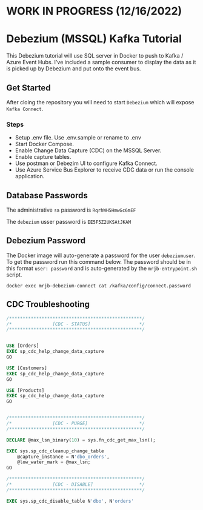 # WORK IN PROGRESS (12/16/2022)

# Debezium (MSSQL) Kafka Tutorial
This Debezium tutorial will use SQL server in Docker to push to Kafka / Azure Event Hubs. I've included a sample consumer to display the data as it is picked up by Debezium and put onto the event bus.

## Get Started
After cloing the repository you will need to start `Debezium` which will expose `Kafka Connect`.

### Steps
* Setup .env file. Use .env.sample or rename to .env
* Start Docker Compose.
* Enable Change Data Capture (CDC) on the MSSQL Server.
* Enable capture tables.
* Use postman or Debezim UI to configure Kafka Connect.
* Use Azure Service Bus Explorer to receive CDC data or run the console application.

## Database Passwords
The administrative `sa` password is `RqrhWH5HmwGc6mEF`   

The `debezium` usser password is `EE5F5Z2UKSAtJKAM`   

## Debezium Password
The Docker image will auto-generate a password for the user `debeziumuser`. To get the password run this command below. The password should be in this format `user: password` and is auto-generated by the `mrjb-entrypoint.sh` script.   

`docker exec mrjb-debezium-connect cat /kafka/config/connect.password`

## CDC Troubleshooting

```sql
/*************************************************/
/*               [CDC - STATUS]                  */
/*************************************************/


USE [Orders]
EXEC sp_cdc_help_change_data_capture
GO

USE [Customers]
EXEC sp_cdc_help_change_data_capture
GO

USE [Products]
EXEC sp_cdc_help_change_data_capture
GO


/*************************************************/
/*               [CDC - PURGE]                   */
/*************************************************/

DECLARE @max_lsn_binary(10) = sys.fn_cdc_get_max_lsn();

EXEC sys.sp_cdc_cleanup_change_table
    @capture_instance = N'dbo_orders',
    @low_water_mark = @max_lsn;
GO

/*************************************************/
/*               [CDC - DISABLE]                 */
/*************************************************/

EXEC sys.sp_cdc_disable_table N'dbo', N'orders'

```
